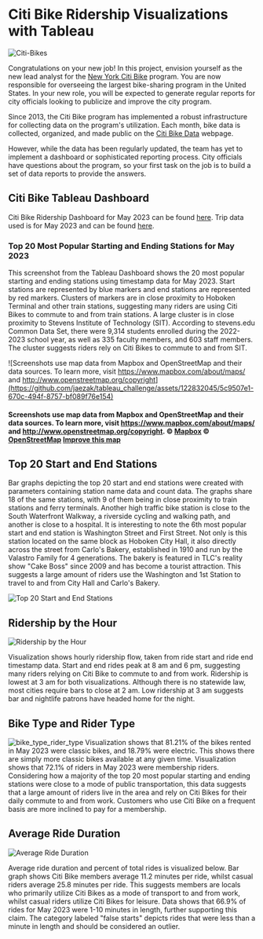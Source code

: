 # Citi Bike Ridership Visualizations with Tableau 
![Citi-Bikes](https://static.bc-edx.com/data/dl-1-2/m18/lms/img/citi-bike-station-bikes.jpg)

Congratulations on your new job! In this project, envision yourself as the new lead analyst for the [New York Citi Bike](https://en.wikipedia.org/wiki/Citi_Bike) program. You are now responsible for overseeing the largest bike-sharing program in the United States. In your new role, you will be expected to generate regular reports for city officials looking to publicize and improve the city program.

Since 2013, the Citi Bike program has implemented a robust infrastructure for collecting data on the program's utilization. Each month, bike data is collected, organized, and made public on the [Citi Bike Data](https://www.citibikenyc.com/system-data) webpage.

However, while the data has been regularly updated, the team has yet to implement a dashboard or sophisticated reporting process. City officials have questions about the program, so your first task on the job is to build a set of data reports to provide the answers.


## Citi Bike Tableau Dashboard
Citi Bike Ridership Dashboard for May 2023 can be found [here](https://public.tableau.com/app/profile/jae.zakarauskas/viz/CitiBikeAnalysis_16898848996080/CitiBikeStory). Trip data used is for May 2023 and can be found [here](https://s3.amazonaws.com/tripdata/JC-202305-citibike-tripdata.csv.zip).

### Top 20 Most Popular Starting and Ending Stations for May 2023
This screenshot from the Tableau Dashboard shows the 20 most popular starting and ending stations using timestamp data for May 2023. Start stations are represented by blue markers and end stations are represented by red markers. Clusters of markers are in close proximity to Hoboken Terminal and other train stations, suggesting many riders are using Citi Bikes to commute to and from train stations. A large cluster is in close proximity to Stevens Institute of Technology (SIT). According to stevens.edu Common Data Set, there were 9,314 students enrolled during the 2022-2023 school year, as well as 335 faculty members, and 603 staff members. The cluster suggests riders rely on Citi Bikes to commute to and from SIT. 


![Screenshots use map data from Mapbox and OpenStreetMap and their data sources. To learn more, visit https://www.mapbox.com/about/maps/ and http://www.openstreetmap.org/copyright](https://github.com/jaezak/tableau_challenge/assets/122832045/5c9507e1-670c-494f-8757-bf089f76e154)
#### Screenshots use map data from Mapbox and OpenStreetMap and their data sources. To learn more, visit https://www.mapbox.com/about/maps/ and http://www.openstreetmap.org/copyright. © <a href='https://www.mapbox.com/about/maps/'>Mapbox</a> © <a href='http://www.openstreetmap.org/copyright'>OpenStreetMap</a> <strong><a href='https://www.mapbox.com/map-feedback/' target='_blank'>Improve this map</a></strong> 

## Top 20 Start and End Stations
Bar graphs depicting the top 20 start and end stations were created with parameters containing  station name data and count data. The graphs share 18 of the same stations, with 9 of them being in close proximity to train stations and ferry terminals. Another high traffic bike station is close to the South Waterfront Walkway, a riverside cycling and walking path, and another is close to a hospital. It is interesting to note the 6th most popular start and end station is Washington Street and First Street. Not only is this station located on the same block as Hoboken City Hall, it also directly across the street from Carlo's Bakery, established in 1910 and run by the Valastro Family for 4 generations. The bakery is featured in TLC's reality show "Cake Boss" since 2009 and has become a tourist attraction. This suggests a large amount of riders use the Washington and 1st Station to travel to and from City Hall and Carlo's Bakery.

![Top 20 Start and End Stations ](https://github.com/jaezak/tableau_challenge/assets/122832045/2f1de19f-7100-4467-a367-dbdf4101c6f9)

## Ridership by the Hour
![Ridership by the Hour](https://github.com/jaezak/tableau_challenge/assets/122832045/33159bf7-6a85-477d-b08f-540df3224efb) 

Visualization shows hourly ridership flow, taken from ride start and ride end timestamp data. Start and end rides peak at 8 am and 6 pm, suggesting many riders relying on Citi Bike to commute to and from work. Ridership is lowest at 3 am for both visualizations. Although there is no statewide law, most cities require bars to close at 2 am. Low ridership at 3 am suggests bar and nightlife patrons have headed home for the night.

## Bike Type and Rider Type
![bike_type_rider_type](https://github.com/jaezak/tableau_challenge/assets/122832045/9d722034-8b64-4acd-a673-122797acb021)
Visualization shows that 81.21% of the bikes rented in May 2023 were classic bikes, and 18.79% were electric. This shows there are simply more classic bikes available at any given time. Visualization shows that 72.1% of riders in May 2023 were membership riders. Considering how a majority of the top 20 most popular starting and ending stations were close to a mode of public transportation, this data suggests that a large amount of riders live in the area and rely on Citi Bikes for their daily commute to and from work. Customers who use Citi Bike on a frequent basis are more inclined to pay for a membership.

## Average Ride Duration
![Average Ride Duration](https://github.com/jaezak/tableau_challenge/assets/122832045/3c4a7ee0-3b1a-4735-ae89-b00b1ef5f67c)

Average ride duration and percent of total rides is visualized below. Bar graph shows Citi Bike members average 11.2 minutes per ride, whilst casual riders average 25.8 minutes per ride. This suggests members are locals who primarily utilize Citi Bikes as a mode of transport to and from work, whilst casual riders utilize Citi Bikes for leisure. Data shows that 66.9% of rides for May 2023 were 1-10 minutes in length, further supporting this claim. The category labeled "false starts" depicts rides that were less than a minute in length and should be considered an outlier. 





